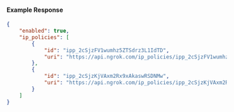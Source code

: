 <!-- Code generated for API Clients. DO NOT EDIT. -->

#### Example Response

```json
{
	"enabled": true,
	"ip_policies": [
		{
			"id": "ipp_2cSjzFV1wumhz5ZTSdrz3L1IdTD",
			"uri": "https://api.ngrok.com/ip_policies/ipp_2cSjzFV1wumhz5ZTSdrz3L1IdTD"
		},
		{
			"id": "ipp_2cSjzKjVAxm2Rx9xAkaswRSDNMw",
			"uri": "https://api.ngrok.com/ip_policies/ipp_2cSjzKjVAxm2Rx9xAkaswRSDNMw"
		}
	]
}
```
